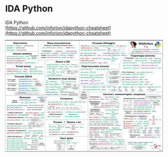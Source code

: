 # IDA Python

IDA Python\
[https://github.com/inforion/idapython-cheatsheet](https://github.com/inforion/idapython-cheatsheet)

![](../../../.gitbook/assets/изображение.png)
